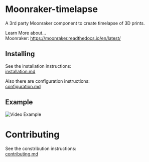 # Moonraker-timelapse

A 3rd party Moonraker component to create timelapse of 3D prints.

Learn More about...   
Moonraker: https://moonraker.readthedocs.io/en/latest/   

## Installing

See the installation instructions:   
[installation.md](docs/installation.md)

Also there are configuration instructions:   
[configuration.md](docs/configuration.md)

## Example
![Video Example](TBD)

# Contributing
See the constribution instructions:   
[contributing.md](docs/contributing.md)

